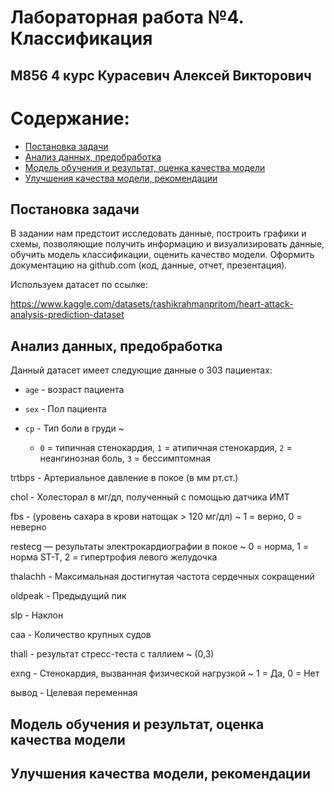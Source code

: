 # Лабораторная работа №4. Классификация
## М856 4 курс Курасевич Алексей Викторович

# Содержание:
* [Постановка задачи](#task)
* [Анализ данных, предобработка](#data_analysis)
* [Модель обучения и результат, оценка качества модели](#model_quality)
* [Улучшения качества модели, рекомендации](#fin)

## Постановка задачи
В задании нам предстоит исследовать данные, построить графики и схемы, позволяющие получить
информацию и визуализировать данные, обучить модель классификации,
оценить качество модели. Оформить документацию на github.com (код, данные, отчет,
презентация).

Используем датасет по ссылке:

https://www.kaggle.com/datasets/rashikrahmanpritom/heart-attack-analysis-prediction-dataset


## Анализ данных, предобработка
Данный датасет имеет следующие данные о 303 пациентах:

  - `age` - возраст пациента
  
  - `sex` - Пол пациента
  
  - `cp` - Тип боли в груди ~ 
    - `0` = типичная стенокардия, `1` = атипичная стенокардия, `2` = неангинозная боль, `3` = бессимптомная

trtbps - Артериальное давление в покое (в мм рт.ст.)

chol - Холесторал в мг/дл, полученный с помощью датчика ИМТ

fbs - (уровень сахара в крови натощак > 120 мг/дл) ~ 1 = верно, 0 = неверно

restecg — результаты электрокардиографии в покое ~ 0 = норма, 1 = норма ST-T, 2 = гипертрофия левого желудочка

thalachh - Максимальная достигнутая частота сердечных сокращений

oldpeak - Предыдущий пик

slp - Наклон

caa - Количество крупных судов

thall - результат стресс-теста с таллием ~ (0,3)

exng - Стенокардия, вызванная физической нагрузкой ~ 1 = Да, 0 = Нет

вывод - Целевая переменная


## Модель обучения и результат, оценка качества модели



## Улучшения качества модели, рекомендации


